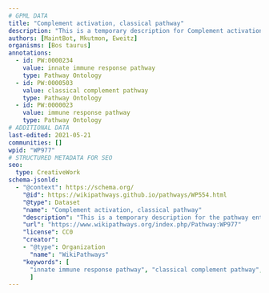 ```yaml
---
# GPML DATA
title: "Complement activation, classical pathway"
description: "This is a temporary description for Complement activation, classical pathway"
authors: [MaintBot, Mkutmon, Eweitz]
organisms: [Bos taurus]
annotations:
  - id: PW:0000234
    value: innate immune response pathway
    type: Pathway Ontology
  - id: PW:0000503
    value: classical complement pathway
    type: Pathway Ontology
  - id: PW:0000023
    value: immune response pathway
    type: Pathway Ontology
# ADDITIONAL DATA
last-edited: 2021-05-21
communities: []
wpid: "WP977"
# STRUCTURED METADATA FOR SEO
seo:
  type: CreativeWork
schema-jsonld:
  - "@context": https://schema.org/
    "@id": https://wikipathways.github.io/pathways/WP554.html
    "@type": Dataset
    "name": "Complement activation, classical pathway"
    "description": "This is a temporary description for the pathway entitled: Complement activation, classical pathway"
    "url": "https://www.wikipathways.org/index.php/Pathway:WP977"
    "license": CC0
    "creator":
    - "@type": Organization
      "name": "WikiPathways"
    "keywords": [
      "innate immune response pathway", "classical complement pathway", "immune response pathway",
      ]
---
```


